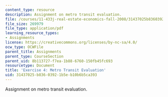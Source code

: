```yaml
---
content_type: resource
description: Assignment on metro transit evaluation.
file: /courses/11-433j-real-estate-economics-fall-2008/31437025b83603921b5eb10b6b5ca393_ps4_08.pdf
file_size: 269979
file_type: application/pdf
learning_resource_types:
- Assignments
license: https://creativecommons.org/licenses/by-nc-sa/4.0/
ocw_type: OCWFile
parent_title: Assignments
parent_type: CourseSection
parent_uid: 8b113727-f7ea-1b88-6760-150fb45fc693
resourcetype: Document
title: 'Exercise 4: Metro Transit Evaluation'
uid: 31437025-b836-0392-1b5e-b10b6b5ca393
---
```

Assignment on metro transit evaluation.
